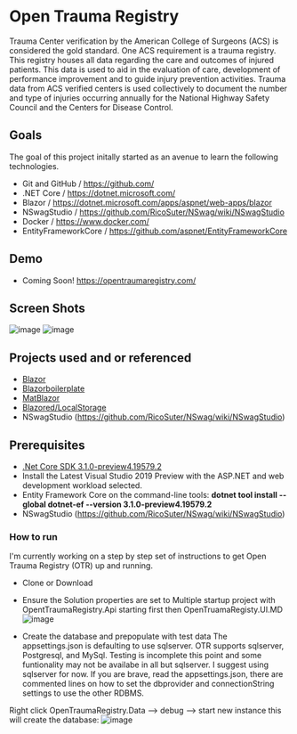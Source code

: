 # Open Trauma Registry
  Trauma Center verification by the American College of Surgeons (ACS) is considered the gold standard. One ACS requirement is a trauma registry. This registry houses all data regarding the care and outcomes of injured patients. This data is used to aid in the evaluation of care, development of performance improvement and to guide injury prevention activities. Trauma data from ACS verified centers is used collectively to document the number and type of injuries occurring annually for the National Highway Safety Council and the Centers for Disease Control. 
  
## Goals
The goal of this project initally started as an avenue to learn the following technologies. 
- Git and GitHub / https://github.com/
- .NET Core / https://dotnet.microsoft.com/
- Blazor / https://dotnet.microsoft.com/apps/aspnet/web-apps/blazor
- NSwagStudio / https://github.com/RicoSuter/NSwag/wiki/NSwagStudio
- Docker / https://www.docker.com/
- EntityFrameworkCore / https://github.com/aspnet/EntityFrameworkCore

## Demo 
- Coming Soon! https://opentraumaregistry.com/

## Screen Shots
![image](https://user-images.githubusercontent.com/5183421/71624887-d7a04780-2bb2-11ea-9716-6f1661ccd7b1.png)
![image](https://user-images.githubusercontent.com/5183421/71624963-39f94800-2bb3-11ea-8114-49411fd54159.png)

## Projects used and or referenced
- [Blazor](https://blazor.net)
- [Blazorboilerplate](https://github.com/enkodellc/blazorboilerplate)
- [MatBlazor](https://github.com/SamProf/MatBlazor)
- [Blazored/LocalStorage](https://github.com/Blazored/LocalStorage)
- NSwagStudio (https://github.com/RicoSuter/NSwag/wiki/NSwagStudio)

## Prerequisites
- [.Net Core SDK 3.1.0-preview4.19579.2](https://dotnet.microsoft.com/download/dotnet-core/3.1)
- Install the Latest Visual Studio 2019 Preview with the ASP.NET and web development workload selected.
- Entity Framework Core on the command-line tools: **dotnet tool install --global dotnet-ef --version 3.1.0-preview4.19579.2**
- NSwagStudio (https://github.com/RicoSuter/NSwag/wiki/NSwagStudio)

### How to run
 I'm currently working on a step by step set of instructions to get Open Trauma Registry (OTR) up and running.
 - Clone or Download
 - Ensure the Solution properties are set to Multiple startup project with OpentTraumaRegistry.Api starting first then OpenTruamaRegisty.UI.MD
 ![image](https://user-images.githubusercontent.com/5183421/71628673-0aecd180-2bc7-11ea-90ef-fdaec734ed12.png)

- Create the database and prepopulate with test data 
  The appsettings.json is defaulting to use sqlserver. OTR supports sqlserver, Postgresql, and MySql. Testing is incomplete this point and some funtionality may not be availabe in all but sqlserver.  I suggest using sqlserver for now. If you are brave, read the appsettings.json, there are commented lines on how to set the dbprovider and connectionString settings to use the other RDBMS.
  
Right click OpenTraumaRegistry.Data --> debug  --> start new instance this will create the database:
![image](https://user-images.githubusercontent.com/5183421/71628852-3a500e00-2bc8-11ea-9a94-89d3d4671fcf.png)

 

